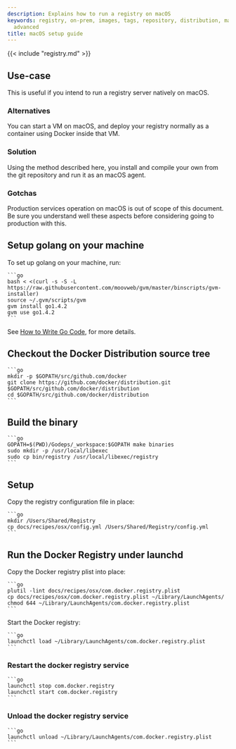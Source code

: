 ```yaml
---
description: Explains how to run a registry on macOS
keywords: registry, on-prem, images, tags, repository, distribution, macOS, recipe,
  advanced
title: macOS setup guide
---
```


{{< include "registry.md" >}}

## Use-case

This is useful if you intend to run a registry server natively on macOS.

### Alternatives

You can start a VM on macOS, and deploy your registry normally as a container using Docker inside that VM.

### Solution

Using the method described here, you install and compile your own from the git repository and run it as an macOS agent.

### Gotchas

Production services operation on macOS is out of scope of this document. Be sure you understand well these aspects before considering going to production with this.

## Setup golang on your machine

To set up golang on your machine, run:

    ```go
    bash < <(curl -s -S -L https://raw.githubusercontent.com/moovweb/gvm/master/binscripts/gvm-installer)
    source ~/.gvm/scripts/gvm
    gvm install go1.4.2
    gvm use go1.4.2
    ```

See [How to Write Go Code](https://golang.org/doc/code.html), for more details.

## Checkout the Docker Distribution source tree

    ```go
    mkdir -p $GOPATH/src/github.com/docker
    git clone https://github.com/docker/distribution.git $GOPATH/src/github.com/docker/distribution
    cd $GOPATH/src/github.com/docker/distribution
    ```

## Build the binary

    ```go
    GOPATH=$(PWD)/Godeps/_workspace:$GOPATH make binaries
    sudo mkdir -p /usr/local/libexec
    sudo cp bin/registry /usr/local/libexec/registry
    ```

## Setup

Copy the registry configuration file in place:

    ```go
    mkdir /Users/Shared/Registry
    cp docs/recipes/osx/config.yml /Users/Shared/Registry/config.yml
    ```

## Run the Docker Registry under launchd

Copy the Docker registry plist into place:

    ```go
    plutil -lint docs/recipes/osx/com.docker.registry.plist
    cp docs/recipes/osx/com.docker.registry.plist ~/Library/LaunchAgents/
    chmod 644 ~/Library/LaunchAgents/com.docker.registry.plist
    ```

Start the Docker registry:

    ```go
    launchctl load ~/Library/LaunchAgents/com.docker.registry.plist
    ```

### Restart the docker registry service

    ```go
    launchctl stop com.docker.registry
    launchctl start com.docker.registry
    ```

### Unload the docker registry service

    ```go
    launchctl unload ~/Library/LaunchAgents/com.docker.registry.plist
    ```